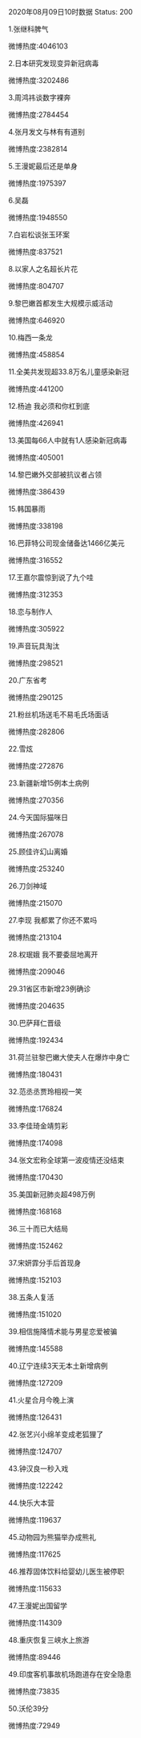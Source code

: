 2020年08月09日10时数据
Status: 200

1.张继科脾气

微博热度:4046103

2.日本研究发现变异新冠病毒

微博热度:3202486

3.周鸿祎谈数字裸奔

微博热度:2784454

4.张月发文与林有有道别

微博热度:2382814

5.王漫妮最后还是单身

微博热度:1975397

6.吴磊

微博热度:1948550

7.白岩松谈张玉环案

微博热度:837521

8.以家人之名超长片花

微博热度:804707

9.黎巴嫩首都发生大规模示威活动

微博热度:646920

10.梅西一条龙

微博热度:458854

11.全美共发现超33.8万名儿童感染新冠

微博热度:441200

12.杨迪 我必须和你杠到底

微博热度:426941

13.美国每66人中就有1人感染新冠病毒

微博热度:405001

14.黎巴嫩外交部被抗议者占领

微博热度:386439

15.韩国暴雨

微博热度:338198

16.巴菲特公司现金储备达1466亿美元

微博热度:316552

17.王嘉尔震惊到说了九个哇

微博热度:312353

18.恋与制作人

微博热度:305922

19.声音玩具淘汰

微博热度:298521

20.广东省考

微博热度:290125

21.粉丝机场送毛不易毛氏场面话

微博热度:282806

22.雪炫

微博热度:272876

23.新疆新增15例本土病例

微博热度:270356

24.今天国际猫咪日

微博热度:267078

25.顾佳许幻山离婚

微博热度:253240

26.刀剑神域

微博热度:215070

27.李现 我都累了你还不累吗

微博热度:213104

28.权珉娥 我不要委屈地离开

微博热度:209046

29.31省区市新增23例确诊

微博热度:204635

30.巴萨拜仁晋级

微博热度:192434

31.荷兰驻黎巴嫩大使夫人在爆炸中身亡

微博热度:180431

32.范丞丞贾玲相视一笑

微博热度:176824

33.李佳琦金靖剪彩

微博热度:174098

34.张文宏称全球第一波疫情还没结束

微博热度:170430

35.美国新冠肺炎超498万例

微博热度:168168

36.三十而已大结局

微博热度:152462

37.宋妍霏分手后首现身

微博热度:152103

38.五条人复活

微博热度:151020

39.相信施降情术能与男星恋爱被骗

微博热度:145588

40.辽宁连续3天无本土新增病例

微博热度:127209

41.火星合月今晚上演

微博热度:126431

42.张艺兴小绵羊变成老狐狸了

微博热度:124707

43.钟汉良一秒入戏

微博热度:122242

44.快乐大本营

微博热度:119637

45.动物园为熊猫举办成熊礼

微博热度:117625

46.推荐固体饮料给婴幼儿医生被停职

微博热度:115633

47.王漫妮出国留学

微博热度:114309

48.重庆恢复三峡水上旅游

微博热度:89446

49.印度客机事故机场跑道存在安全隐患

微博热度:73835

50.沃伦39分

微博热度:72949

